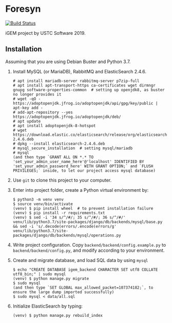 # Foresyn
[![Build Status](https://travis-ci.com/taoky/backend.svg?token=9jooK4Qfof8h4FFgpnEK&branch=master)](https://travis-ci.com/taoky/backend)

iGEM project by USTC Software 2019. 

## Installation

Assuming that you are using Debian Buster and Python 3.7.

1. Install MySQL (or MariaDB), RabbitMQ and ElasticSearch 2.4.6.

   ```shell
   # apt install mariadb-server rabbitmq-server p7zip-full
   # apt install apt-transport-https ca-certificates wget dirmngr gnupg software-properties-common  # setting up openjdk8, as buster no longer provides it
   # wget -qO - https://adoptopenjdk.jfrog.io/adoptopenjdk/api/gpg/key/public | apt-key add -
   # add-apt-repository --yes https://adoptopenjdk.jfrog.io/adoptopenjdk/deb/
   # apt update
   # apt install adoptopenjdk-8-hotspot
   # wget https://download.elastic.co/elasticsearch/release/org/elasticsearch/distribution/deb/elasticsearch/2.4.6/elasticsearch-2.4.6.deb
   # dpkg --install elasticsearch-2.4.6.deb
   # mysql_secure_installation  # setting mysql/mariadb
   # mysql  
   (and then type `GRANT ALL ON *.* TO 'set_your_admin_user_name_here'@'localhost' IDENTIFIED BY 'set_your_admin_password_here' WITH GRANT OPTION;` and `FLUSH PRIVILEGES;` inside, to let our project access mysql database)
   ```

2. Use `git` to clone this project to your computer.

3. Enter into project folder, create a Python virtual environment by:

   ```shell
   $ python3 -m venv venv
   $ source venv/bin/activate
   (venv) $ pip install wheel  # to prevent installation failure
   (venv) $ pip install -r requirements.txt
   (venv) $ sed -i '34 s/^/#/; 35 s/^/#/; 36 s/^/#/' venv/lib/python3.7/site-packages/django/db/backends/mysql/base.py && sed -i 's/.decode(errors/.encode(errors/g' venv/lib/python3.7/site-packages/django/db/backends/mysql/operations.py
   ```

4. Write project configuration. Copy `backend/backend/config.example.py` to `backend/backend/config.py`, and modify according to your environment.

5. Create and migrate database, and load SQL data by using `mysql`

   ```shell
   $ echo "CREATE DATABASE igem_backend CHARACTER SET utf8 COLLATE utf8_bin;" | sudo mysql
   (venv) $ python manage.py migrate
   $ sudo mysql
   (and then type `SET GLOBAL max_allowed_packet=107374182;`, to ensure the large dump imported successfully)
   $ sudo mysql < data/all.sql
   ```

6. Initialize ElasticSearch by typing:

   ```shell
   (venv) $ python manage.py rebuild_index
   ```

   